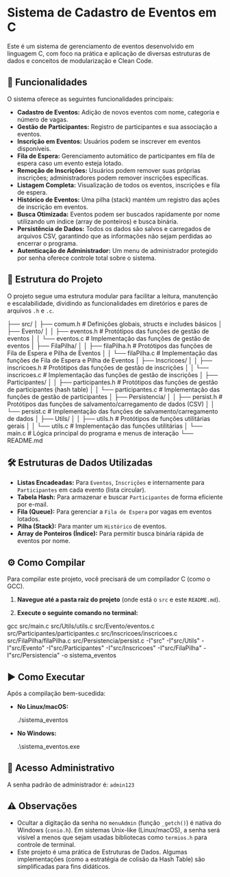 # Sistema de Cadastro de Eventos em C

Este é um sistema de gerenciamento de eventos desenvolvido em linguagem C, com foco na prática e aplicação de diversas estruturas de dados e conceitos de modularização e Clean Code.

## 🚀 Funcionalidades

O sistema oferece as seguintes funcionalidades principais:

* **Cadastro de Eventos:** Adição de novos eventos com nome, categoria e número de vagas.
* **Gestão de Participantes:** Registro de participantes e sua associação a eventos.
* **Inscrição em Eventos:** Usuários podem se inscrever em eventos disponíveis.
* **Fila de Espera:** Gerenciamento automático de participantes em fila de espera caso um evento esteja lotado.
* **Remoção de Inscrições:** Usuários podem remover suas próprias inscrições; administradores podem remover inscrições específicas.
* **Listagem Completa:** Visualização de todos os eventos, inscrições e fila de espera.
* **Histórico de Eventos:** Uma pilha (stack) mantém um registro das ações de inscrição em eventos.
* **Busca Otimizada:** Eventos podem ser buscados rapidamente por nome utilizando um índice (array de ponteiros) e busca binária.
* **Persistência de Dados:** Todos os dados são salvos e carregados de arquivos CSV, garantindo que as informações não sejam perdidas ao encerrar o programa.
* **Autenticação de Administrador:** Um menu de administrador protegido por senha oferece controle total sobre o sistema.

## 📁 Estrutura do Projeto

O projeto segue uma estrutura modular para facilitar a leitura, manutenção e escalabilidade, dividindo as funcionalidades em diretórios e pares de arquivos `.h` e `.c`.


├── src/
│   ├── comum.h                  # Definições globais, structs e includes básicos
│   ├── Evento/
│   │   ├── eventos.h            # Protótipos das funções de gestão de eventos
│   │   └── eventos.c            # Implementação das funções de gestão de eventos
│   ├── FilaPilha/
│   │   ├── filaPilha.h          # Protótipos das funções de Fila de Espera e Pilha de Eventos
│   │   └── filaPilha.c          # Implementação das funções de Fila de Espera e Pilha de Eventos
│   ├── Inscricoes/
│   │   ├── inscricoes.h         # Protótipos das funções de gestão de inscrições
│   │   └── inscricoes.c         # Implementação das funções de gestão de inscrições
│   ├── Participantes/
│   │   ├── participantes.h      # Protótipos das funções de gestão de participantes (hash table)
│   │   └── participantes.c      # Implementação das funções de gestão de participantes
│   ├── Persistencia/
│   │   ├── persist.h            # Protótipos das funções de salvamento/carregamento de dados (CSV)
│   │   └── persist.c            # Implementação das funções de salvamento/carregamento de dados
│   ├── Utils/
│   │   ├── utils.h              # Protótipos de funções utilitárias gerais
│   │   └── utils.c              # Implementação das funções utilitárias
│   └── main.c                   # Lógica principal do programa e menus de interação
└── README.md


## 🛠️ Estruturas de Dados Utilizadas

* **Listas Encadeadas:** Para `Eventos`, `Inscrições` e internamente para `Participantes` em cada evento (lista circular).
* **Tabela Hash:** Para armazenar e buscar `Participantes` de forma eficiente por e-mail.
* **Fila (Queue):** Para gerenciar a `Fila de Espera` por vagas em eventos lotados.
* **Pilha (Stack):** Para manter um `Histórico` de eventos.
* **Array de Ponteiros (Índice):** Para permitir busca binária rápida de eventos por nome.

## ⚙️ Como Compilar

Para compilar este projeto, você precisará de um compilador C (como o GCC).

1.  **Navegue até a pasta raiz do projeto** (onde está o `src` e este `README.md`).

2.  **Execute o seguinte comando no terminal:**

gcc src/main.c src/Utils/utils.c src/Evento/eventos.c src/Participantes/participantes.c src/Inscricoes/inscricoes.c src/FilaPilha/filaPilha.c src/Persistencia/persist.c -I"src" -I"src/Utils" -I"src/Evento" -I"src/Participantes" -I"src/Inscricoes" -I"src/FilaPilha" -I"src/Persistencia" -o sistema_eventos

## ▶️ Como Executar

Após a compilação bem-sucedida:

* **No Linux/macOS:**

    ./sistema_eventos

* **No Windows:**

    .\sistema_eventos.exe


## 🔑 Acesso Administrativo

A senha padrão de administrador é: `admin123`

## ⚠️ Observações

* Ocultar a digitação da senha no `menuAdmin` (função `_getch()`) é nativa do Windows (`conio.h`). Em sistemas Unix-like (Linux/macOS), a senha será visível a menos que sejam usadas bibliotecas como `termios.h` para controle de terminal.
* Este projeto é uma prática de Estruturas de Dados. Algumas implementações (como a estratégia de colisão da Hash Table) são simplificadas para fins didáticos.


